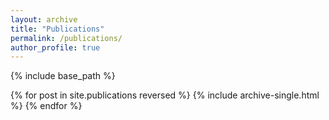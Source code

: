 ```yaml
---
layout: archive
title: "Publications"
permalink: /publications/
author_profile: true
---
```



<!--{% if site.author.googlescholar %}
  <div class="wordwrap">You can also find my articles on <a href="{{site.author.googlescholar}}">my Google Scholar profile</a>.</div>
{% endif %}
-->

{% include base_path %}



{% for post in site.publications reversed %}
  {% include archive-single.html %}
{% endfor %}
